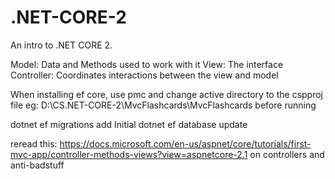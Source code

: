 # .NET-CORE-2
An intro to .NET CORE 2. 

Model: Data and Methods used to work with it
View: The interface
Controller: Coordinates interactions between the view and model

When installing ef core, 
use pmc and change active directory to the cspproj file eg: D:\CS\.NET-CORE-2\MvcFlashcards\MvcFlashcards
before running 

dotnet ef migrations add Initial
dotnet ef database update

reread this: 
https://docs.microsoft.com/en-us/aspnet/core/tutorials/first-mvc-app/controller-methods-views?view=aspnetcore-2.1
on controllers and anti-badstuff